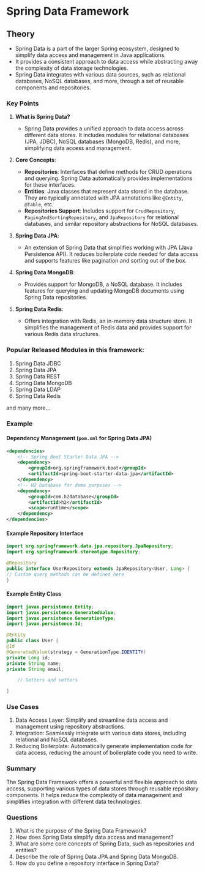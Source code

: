 # Spring Data Framework

## Theory

- Spring Data is a part of the larger Spring ecosystem, designed to simplify data access and management in Java applications.
- It provides a consistent approach to data access while abstracting away the complexity of data storage technologies.
- Spring Data integrates with various data sources, such as relational databases, NoSQL databases, and more, through a set of reusable components and repositories.

### Key Points

1. **What is Spring Data?**

   - Spring Data provides a unified approach to data access across different data stores. It includes modules for relational databases (JPA, JDBC), NoSQL databases (MongoDB, Redis), and more, simplifying data access and management.

2. **Core Concepts**:

   - **Repositories**: Interfaces that define methods for CRUD operations and querying. Spring Data automatically provides implementations for these interfaces.
   - **Entities**: Java classes that represent data stored in the database. They are typically annotated with JPA annotations like `@Entity`, `@Table`, etc.
   - **Repositories Support**: Includes support for `CrudRepository`, `PagingAndSortingRepository`, and `JpaRepository` for relational databases, and similar repository abstractions for NoSQL databases.

3. **Spring Data JPA**:

   - An extension of Spring Data that simplifies working with JPA (Java Persistence API). It reduces boilerplate code needed for data access and supports features like pagination and sorting out of the box.

4. **Spring Data MongoDB**:

   - Provides support for MongoDB, a NoSQL database. It includes features for querying and updating MongoDB documents using Spring Data repositories.

5. **Spring Data Redis**:
   - Offers integration with Redis, an in-memory data structure store. It simplifies the management of Redis data and provides support for various Redis data structures.

### Popular Released Modules in this framework:

1. Spring Data JDBC
2. Spring Data JPA
3. Spring Data REST
4. Spring Data MongoDB
5. Spring Data LDAP
6. Spring Data Redis

and many more...

### Example

#### Dependency Management (`pom.xml` for Spring Data JPA)

```xml
<dependencies>
    <!-- Spring Boot Starter Data JPA -->
    <dependency>
        <groupId>org.springframework.boot</groupId>
        <artifactId>spring-boot-starter-data-jpa</artifactId>
    </dependency>
    <!-- H2 Database for demo purposes -->
    <dependency>
        <groupId>com.h2database</groupId>
        <artifactId>h2</artifactId>
        <scope>runtime</scope>
    </dependency>
</dependencies>
```

#### Example Repository Interface

```java
import org.springframework.data.jpa.repository.JpaRepository;
import org.springframework.stereotype.Repository;

@Repository
public interface UserRepository extends JpaRepository<User, Long> {
// Custom query methods can be defined here
}
```

#### Example Entity Class

```java
import javax.persistence.Entity;
import javax.persistence.GeneratedValue;
import javax.persistence.GenerationType;
import javax.persistence.Id;

@Entity
public class User {
@Id
@GeneratedValue(strategy = GenerationType.IDENTITY)
private Long id;
private String name;
private String email;

    // Getters and setters

}
```

### Use Cases

1. Data Access Layer: Simplify and streamline data access and management using repository abstractions.
1. Integration: Seamlessly integrate with various data stores, including relational and NoSQL databases.
1. Reducing Boilerplate: Automatically generate implementation code for data access, reducing the amount of boilerplate code you need to write.

### Summary

The Spring Data Framework offers a powerful and flexible approach to data access, supporting various types of data stores through reusable repository components. It helps reduce the complexity of data management and simplifies integration with different data technologies.

### Questions

1. What is the purpose of the Spring Data Framework?
2. How does Spring Data simplify data access and management?
3. What are some core concepts of Spring Data, such as repositories and entities?
4. Describe the role of Spring Data JPA and Spring Data MongoDB.
5. How do you define a repository interface in Spring Data?
